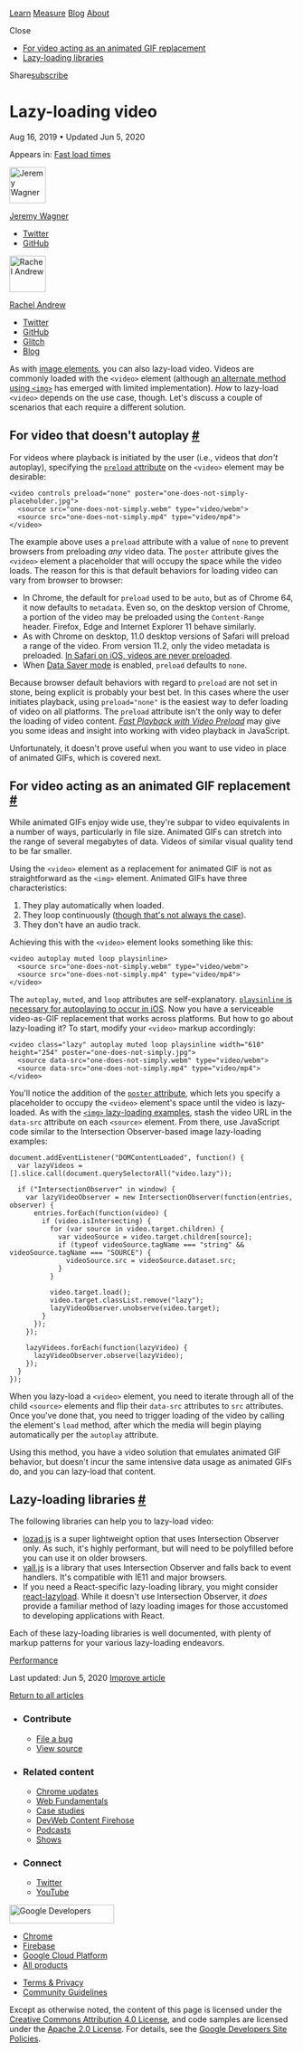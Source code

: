 <a href="/learn/" class="gc-analytics-event header-default__link">Learn</a> <a href="/measure/" class="gc-analytics-event header-default__link">Measure</a> <a href="/blog/" class="gc-analytics-event header-default__link">Blog</a> <a href="/about/" class="gc-analytics-event header-default__link">About</a>

<span class="w-tooltip">Close</span>

- [For video acting as an animated GIF replacement](#video-gif-replacement)
- [Lazy-loading libraries](#libraries)

Share<a href="/newsletter/" class="gc-analytics-event w-actions__fab w-actions__fab--subscribe"><span>subscribe</span></a>

# Lazy-loading video

Aug 16, 2019 <span class="w-author__separator">•</span> Updated Jun 5, 2020

<span class="w-post-signpost__title">Appears in:</span> <a href="/fast" class="w-post-signpost__link">Fast load times</a>

[<img src="https://web-dev.imgix.net/image/admin/VUpz95xT3Znav1EP6ikP.jpg?auto=format&amp;fit=crop&amp;h=64&amp;w=64" alt="Jeremy Wagner" class="w-author__image" sizes="(min-width: 64px) 64px, calc(100vw - 48px)" srcset="https://web-dev.imgix.net/image/admin/VUpz95xT3Znav1EP6ikP.jpg?fit=crop&amp;h=64&amp;w=64&amp;auto=format&amp;dpr=1&amp;q=75, https://web-dev.imgix.net/image/admin/VUpz95xT3Znav1EP6ikP.jpg?fit=crop&amp;h=64&amp;w=64&amp;auto=format&amp;dpr=2&amp;q=50 2x, https://web-dev.imgix.net/image/admin/VUpz95xT3Znav1EP6ikP.jpg?fit=crop&amp;h=64&amp;w=64&amp;auto=format&amp;dpr=3&amp;q=35 3x, https://web-dev.imgix.net/image/admin/VUpz95xT3Znav1EP6ikP.jpg?fit=crop&amp;h=64&amp;w=64&amp;auto=format&amp;dpr=4&amp;q=23 4x, https://web-dev.imgix.net/image/admin/VUpz95xT3Znav1EP6ikP.jpg?fit=crop&amp;h=64&amp;w=64&amp;auto=format&amp;dpr=5&amp;q=20 5x" width="64" height="64" />](/authors/jeremywagner/)

<a href="/authors/jeremywagner/" class="w-author__name-link">Jeremy Wagner</a>

- <a href="https://twitter.com/malchata" class="w-author__link">Twitter</a>
- <a href="https://github.com/malchata" class="w-author__link">GitHub</a>

[<img src="https://web-dev.imgix.net/image/admin/dUAN2DEXHRT6G6iPrIby.jpg?auto=format&amp;fit=crop&amp;h=64&amp;w=64" alt="Rachel Andrew" class="w-author__image" sizes="(min-width: 64px) 64px, calc(100vw - 48px)" srcset="https://web-dev.imgix.net/image/admin/dUAN2DEXHRT6G6iPrIby.jpg?fit=crop&amp;h=64&amp;w=64&amp;auto=format&amp;dpr=1&amp;q=75, https://web-dev.imgix.net/image/admin/dUAN2DEXHRT6G6iPrIby.jpg?fit=crop&amp;h=64&amp;w=64&amp;auto=format&amp;dpr=2&amp;q=50 2x, https://web-dev.imgix.net/image/admin/dUAN2DEXHRT6G6iPrIby.jpg?fit=crop&amp;h=64&amp;w=64&amp;auto=format&amp;dpr=3&amp;q=35 3x, https://web-dev.imgix.net/image/admin/dUAN2DEXHRT6G6iPrIby.jpg?fit=crop&amp;h=64&amp;w=64&amp;auto=format&amp;dpr=4&amp;q=23 4x, https://web-dev.imgix.net/image/admin/dUAN2DEXHRT6G6iPrIby.jpg?fit=crop&amp;h=64&amp;w=64&amp;auto=format&amp;dpr=5&amp;q=20 5x" width="64" height="64" />](/authors/rachelandrew/)

<a href="/authors/rachelandrew/" class="w-author__name-link">Rachel Andrew</a>

- <a href="https://twitter.com/rachelandrew" class="w-author__link">Twitter</a>
- <a href="https://github.com/rachelandrew" class="w-author__link">GitHub</a>
- <a href="https://glitch.com/@rachelandrew" class="w-author__link">Glitch</a>
- <a href="https://rachelandrew.co.uk/" class="w-author__link">Blog</a>

As with [image elements](/lazy-loading-images), you can also lazy-load video. Videos are commonly loaded with the `<video>` element (although [an alternate method using `<img>`](https://calendar.perfplanet.com/2017/animated-gif-without-the-gif/) has emerged with limited implementation). _How_ to lazy-load `<video>` depends on the use case, though. Let's discuss a couple of scenarios that each require a different solution.

## For video that doesn't autoplay <a href="#video-no-autoplay" class="w-headline-link">#</a>

For videos where playback is initiated by the user (i.e., videos that _don't_ autoplay), specifying the [`preload` attribute](https://developer.mozilla.org/en-US/docs/Web/HTML/Element/video#attr-preload) on the `<video>` element may be desirable:

    <video controls preload="none" poster="one-does-not-simply-placeholder.jpg">
      <source src="one-does-not-simply.webm" type="video/webm">
      <source src="one-does-not-simply.mp4" type="video/mp4">
    </video>

The example above uses a `preload` attribute with a value of `none` to prevent browsers from preloading _any_ video data. The `poster` attribute gives the `<video>` element a placeholder that will occupy the space while the video loads. The reason for this is that default behaviors for loading video can vary from browser to browser:

- In Chrome, the default for `preload` used to be `auto`, but as of Chrome 64, it now defaults to `metadata`. Even so, on the desktop version of Chrome, a portion of the video may be preloaded using the `Content-Range` header. Firefox, Edge and Internet Explorer 11 behave similarly.
- As with Chrome on desktop, 11.0 desktop versions of Safari will preload a range of the video. From version 11.2, only the video metadata is preloaded. [In Safari on iOS, videos are never preloaded](https://developer.apple.com/library/content/documentation/AudioVideo/Conceptual/Using_HTML5_Audio_Video/AudioandVideoTagBasics/AudioandVideoTagBasics.html#//apple_ref/doc/uid/TP40009523-CH2-SW9).
- When [Data Saver mode](https://support.google.com/chrome/answer/2392284) is enabled, `preload` defaults to `none`.

Because browser default behaviors with regard to `preload` are not set in stone, being explicit is probably your best bet. In this cases where the user initiates playback, using `preload="none"` is the easiest way to defer loading of video on all platforms. The `preload` attribute isn't the only way to defer the loading of video content. [_Fast Playback with Video Preload_](https://developers.google.com/web/fundamentals/media/fast-playback-with-video-preload) may give you some ideas and insight into working with video playback in JavaScript.

Unfortunately, it doesn't prove useful when you want to use video in place of animated GIFs, which is covered next.

## For video acting as an animated GIF replacement <a href="#video-gif-replacement" class="w-headline-link">#</a>

While animated GIFs enjoy wide use, they're subpar to video equivalents in a number of ways, particularly in file size. Animated GIFs can stretch into the range of several megabytes of data. Videos of similar visual quality tend to be far smaller.

Using the `<video>` element as a replacement for animated GIF is not as straightforward as the `<img>` element. Animated GIFs have three characteristics:

1.  They play automatically when loaded.
2.  They loop continuously ([though that's not always the case](https://davidwalsh.name/prevent-gif-loop)).
3.  They don't have an audio track.

Achieving this with the `<video>` element looks something like this:

    <video autoplay muted loop playsinline>
      <source src="one-does-not-simply.webm" type="video/webm">
      <source src="one-does-not-simply.mp4" type="video/mp4">
    </video>

The `autoplay`, `muted`, and `loop` attributes are self-explanatory. [`playsinline` is necessary for autoplaying to occur in iOS](https://webkit.org/blog/6784/new-video-policies-for-ios/). Now you have a serviceable video-as-GIF replacement that works across platforms. But how to go about lazy-loading it? To start, modify your `<video>` markup accordingly:

    <video class="lazy" autoplay muted loop playsinline width="610" height="254" poster="one-does-not-simply.jpg">
      <source data-src="one-does-not-simply.webm" type="video/webm">
      <source data-src="one-does-not-simply.mp4" type="video/mp4">
    </video>

You'll notice the addition of the [`poster` attribute](https://developer.mozilla.org/en-US/docs/Web/HTML/Element/video#attr-poster), which lets you specify a placeholder to occupy the `<video>` element's space until the video is lazy-loaded. As with the [`<img>` lazy-loading examples](/lazy-loading-images/), stash the video URL in the `data-src` attribute on each `<source>` element. From there, use JavaScript code similar to the Intersection Observer-based image lazy-loading examples:

    document.addEventListener("DOMContentLoaded", function() {
      var lazyVideos = [].slice.call(document.querySelectorAll("video.lazy"));

      if ("IntersectionObserver" in window) {
        var lazyVideoObserver = new IntersectionObserver(function(entries, observer) {
          entries.forEach(function(video) {
            if (video.isIntersecting) {
              for (var source in video.target.children) {
                var videoSource = video.target.children[source];
                if (typeof videoSource.tagName === "string" && videoSource.tagName === "SOURCE") {
                  videoSource.src = videoSource.dataset.src;
                }
              }

              video.target.load();
              video.target.classList.remove("lazy");
              lazyVideoObserver.unobserve(video.target);
            }
          });
        });

        lazyVideos.forEach(function(lazyVideo) {
          lazyVideoObserver.observe(lazyVideo);
        });
      }
    });

When you lazy-load a `<video>` element, you need to iterate through all of the child `<source>` elements and flip their `data-src` attributes to `src` attributes. Once you've done that, you need to trigger loading of the video by calling the element's `load` method, after which the media will begin playing automatically per the `autoplay` attribute.

Using this method, you have a video solution that emulates animated GIF behavior, but doesn't incur the same intensive data usage as animated GIFs do, and you can lazy-load that content.

## Lazy-loading libraries <a href="#libraries" class="w-headline-link">#</a>

The following libraries can help you to lazy-load video:

- [lozad.js](https://github.com/ApoorvSaxena/lozad.js) is a super lightweight option that uses Intersection Observer only. As such, it's highly performant, but will need to be polyfilled before you can use it on older browsers.
- [yall.js](https://github.com/malchata/yall.js) is a library that uses Intersection Observer and falls back to event handlers. It's compatible with IE11 and major browsers.
- If you need a React-specific lazy-loading library, you might consider [react-lazyload](https://github.com/jasonslyvia/react-lazyload). While it doesn't use Intersection Observer, it _does_ provide a familiar method of lazy loading images for those accustomed to developing applications with React.

Each of these lazy-loading libraries is well documented, with plenty of markup patterns for your various lazy-loading endeavors.

<a href="/tags/performance/" class="w-chip">Performance</a>

<span class="w-mr--sm">Last updated: Jun 5, 2020 </span>[Improve article](https://github.com/GoogleChrome/web.dev/blob/master/src/site/content/en/fast/lazy-loading-video/index.md)

<a href="/fast" class="gc-analytics-event w-article-navigation__link w-article-navigation__link--back w-article-navigation__link--single">Return to all articles</a>

- ### Contribute

  - <a href="https://github.com/GoogleChrome/web.dev/issues/new?assignees=&amp;labels=bug&amp;template=bug_report.md&amp;title=" class="w-footer__linkbox-link">File a bug</a>
  - <a href="https://github.com/googlechrome/web.dev" class="w-footer__linkbox-link">View source</a>

- ### Related content

  - <a href="https://blog.chromium.org/" class="w-footer__linkbox-link">Chrome updates</a>
  - <a href="https://developers.google.com/web/" class="w-footer__linkbox-link">Web Fundamentals</a>
  - <a href="https://developers.google.com/web/showcase/" class="w-footer__linkbox-link">Case studies</a>
  - <a href="https://devwebfeed.appspot.com/" class="w-footer__linkbox-link">DevWeb Content Firehose</a>
  - <a href="/podcasts/" class="w-footer__linkbox-link">Podcasts</a>
  - <a href="/shows/" class="w-footer__linkbox-link">Shows</a>

- ### Connect

  - <a href="https://www.twitter.com/ChromiumDev" class="w-footer__linkbox-link">Twitter</a>
  - <a href="https://www.youtube.com/user/ChromeDevelopers" class="w-footer__linkbox-link">YouTube</a>

<a href="https://developers.google.com/" class="w-footer__utility-logo-link"><img src="/images/lockup-color.png" alt="Google Developers" class="w-footer__utility-logo" width="185" height="33" /></a>

- <a href="https://developer.chrome.com/" class="w-footer__utility-link">Chrome</a>
- <a href="https://firebase.google.com/" class="w-footer__utility-link">Firebase</a>
- <a href="https://cloud.google.com/" class="w-footer__utility-link">Google Cloud Platform</a>
- <a href="https://developers.google.com/products" class="w-footer__utility-link">All products</a>

<!-- -->

- <a href="https://policies.google.com/" class="w-footer__utility-link">Terms &amp; Privacy</a>
- <a href="/community-guidelines/" class="w-footer__utility-link">Community Guidelines</a>

Except as otherwise noted, the content of this page is licensed under the [Creative Commons Attribution 4.0 License](https://creativecommons.org/licenses/by/4.0/), and code samples are licensed under the [Apache 2.0 License](https://www.apache.org/licenses/LICENSE-2.0). For details, see the [Google Developers Site Policies](https://developers.google.com/terms/site-policies).
